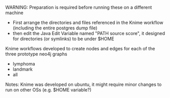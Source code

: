 WARNING:  Preparation is required before running these on a different machine
- First arrange the directories and files referenced in the Knime workflow (including the entire postgres dump file)
- then edit the Java Edit Variable named "PATH source score", it designed for directories (or symlinks) to be under $HOME

Knime workflows developed to create nodes and edges for each of the three prototype neo4j graphs
- lymphoma
- landmark
- all

Notes: Knime was developed on ubuntu, it might require minor changes to run on other OSs (e.g. $HOME variable?)
